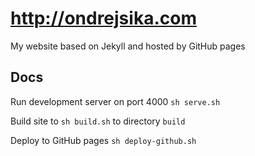 # <http://ondrejsika.com>

My website based on Jekyll and hosted by GitHub pages


Docs
----

Run development server on port 4000 `sh serve.sh`

Build site to `sh build.sh` to directory `build`

Deploy to GitHub pages `sh deploy-github.sh`
